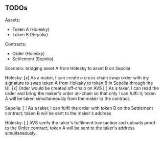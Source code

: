 ## TODOs

Assets:
- Token A (Holesky)
- Token B (Sepolia)

Contracts:
- Order (Holesky)
- Settlement (Sepolia)

Scenario: bridging asset A from Holesky to asset B on Sepolia

Holesky:
[x] As a maker, I can create a cross-chain swap order with my signature to swap token A from Holesky to token B in Sepolia through the UI.
[x] Order would be created off-chain on AVS
[ ] As a taker, I can read the order and bring the maker's order on-chain so that only I can fulfil it; token A will be taken simultaneously from the maker to the contract.

Sepolia:
[ ] As a taker, I can fulfil the order with token B on the Settlement contract; token B will be sent to the maker's address

Holesky:
[ ] AVS verify the taker's fulfilment transaction and uploads proof to the Order contract; token A will be sent to the taker's address simultaneously. 
